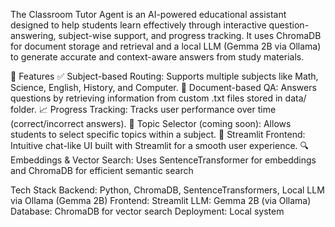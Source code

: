 The Classroom Tutor Agent is an AI-powered educational assistant designed to help students learn effectively through interactive question-answering, subject-wise support, and progress tracking. It uses ChromaDB for document storage and retrieval and a local LLM (Gemma 2B via Ollama) to generate accurate and context-aware answers from study materials.

🚀 Features
✅ Subject-based Routing: Supports multiple subjects like Math, Science, English, History, and Computer.
🧠 Document-based QA: Answers questions by retrieving information from custom .txt files stored in data/ folder.
📈 Progress Tracking: Tracks user performance over time (correct/incorrect answers).
🧾 Topic Selector (coming soon): Allows students to select specific topics within a subject.
🎨 Streamlit Frontend: Intuitive chat-like UI built with Streamlit for a smooth user experience.
🔍 Embeddings & Vector Search: Uses SentenceTransformer for embeddings and ChromaDB for efficient semantic search

 Tech Stack
Backend: Python, ChromaDB, SentenceTransformers, Local LLM via Ollama (Gemma 2B)
Frontend: Streamlit
LLM: Gemma 2B (via Ollama)
Database: ChromaDB for vector search
Deployment: Local system

